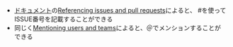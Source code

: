 <!-- PULL_REQUEST_TEMPLATE -->

* [ドキュメント](https://help.github.com/articles/basic-writing-and-formatting-syntax/)の[Referencing issues and pull requests](https://help.github.com/articles/basic-writing-and-formatting-syntax/#referencing-issues-and-pull-requests)によると、 #を使ってISSUE番号を記載することができる
* 同じく[Mentioning users and teams](https://help.github.com/articles/basic-writing-and-formatting-syntax/#mentioning-users-and-teams)によると、＠でメンションすることができる

